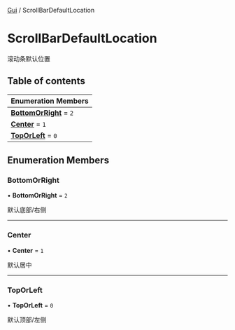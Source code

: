 [Gui](../groups/Core.Gui.md) / ScrollBarDefaultLocation

# ScrollBarDefaultLocation <Badge type="tip" text="Enumeration" /> <Score text="ScrollBarDefaultLocation" />

滚动条默认位置

## Table of contents

| Enumeration Members |
| :-----|
| **[BottomOrRight](mw.ScrollBarDefaultLocation.md#bottomorright)** = ``2`` <br> |
| **[Center](mw.ScrollBarDefaultLocation.md#center)** = ``1`` <br> |
| **[TopOrLeft](mw.ScrollBarDefaultLocation.md#toporleft)** = ``0`` <br> |

## Enumeration Members

### BottomOrRight <Score text="BottomOrRight" /> 

• **BottomOrRight** = ``2``

默认底部/右侧

___

### Center <Score text="Center" /> 

• **Center** = ``1``

默认居中

___

### TopOrLeft <Score text="TopOrLeft" /> 

• **TopOrLeft** = ``0``

默认顶部/左侧
